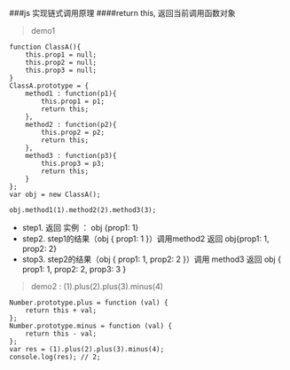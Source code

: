 ###js 实现链式调用原理
####return this, 返回当前调用函数对象
>demo1
```
function ClassA(){
    this.prop1 = null;
    this.prop2 = null;
    this.prop3 = null;
}
ClassA.prototype = {
    method1 : function(p1){
        this.prop1 = p1;
        return this;
    },
    method2 : function(p2){
        this.prop2 = p2;
        return this;
    },
    method3 : function(p3){
        this.prop3 = p3;
        return this;
    }
};
var obj = new ClassA();

obj.method1(1).method2(2).method3(3);
```
- step1. 返回 实例 ： obj {prop1: 1}
- step2. step1的结果（obj { prop1:  1 }）调用method2 返回 obj{prop1: 1, prop2: 2}
- stop3. step2的结果（obj { prop1:  1,  prop2:  2 }）调用 method3 返回 obj { prop1:  1, prop2:  2,  prop3:  3 }

>demo2 : (1).plus(2).plus(3).minus(4)
```
Number.prototype.plus = function (val) {
    return this + val;
};
Number.prototype.minus = function (val) {
    return this - val;
};
var res = (1).plus(2).plus(3).minus(4);
console.log(res); // 2;
```